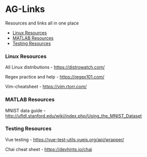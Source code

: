 # AG-Links
Resources and links all in one place

- [Linux Resources](#Linux-Resources)
- [MATLAB Resources](#MATLAB-Resources)
- [Testing Resources](#Testing-Resources)

### Linux Resources
All Linux distributions - https://distrowatch.com/

Regex practice and help - https://regex101.com/

Vim-cheatsheet - https://vim.rtorr.com/

### MATLAB Resources
MNIST data guide - http://ufldl.stanford.edu/wiki/index.php/Using_the_MNIST_Dataset

### Testing Resources
Vue testing - https://vue-test-utils.vuejs.org/api/wrapper/

Chai cheat sheet - https://devhints.io/chai
